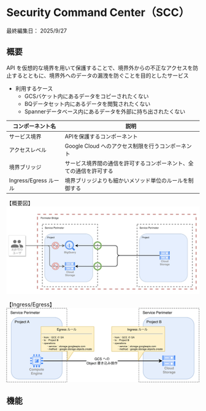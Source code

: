 # Security Command Center（SCC）

最終編集日： 2025/9/27

## 概要

API を仮想的な境界を用いて保護することで、境界外からの不正なアクセスを防止するとともに、境界外へのデータの漏洩を防ぐことを目的としたサービス

* 利用するケース
  * GCSバケット内にあるデータをコピーされたくない
  * BQデータセット内にあるデータを閲覧されたくない
  * Spannerデータベース内にあるデータを外部に持ち出されたくない

| コンポーネント名 | 説明 |
| ---- | ---- |
| サービス境界 | APIを保護するコンポーネント |
| アクセスレベル | Google Cloud へのアクセス制限を行うコンポーネント |
| 境界ブリッジ | サービス境界間の通信を許可するコンポーネント、全ての通信を許可する |
| Ingress/Egress ルール | 境界ブリッジよりも細かいメソッド単位のルールを制御する |

【概要図】
![alt text](./image/image.png)

【Ingress/Egress】
![alt text](./image/image1.png)

## 機能